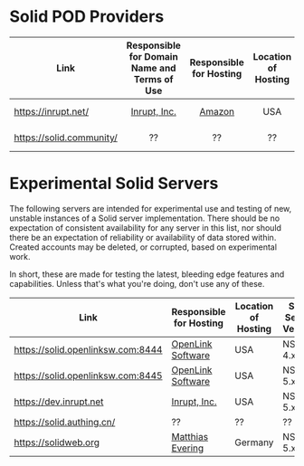 # Solid POD Providers

|               Link                |    Responsible for Domain Name and Terms of Use     |             Responsible for Hosting               | Location of Hosting | Solid Server Version | Support |
|-----------------------------------|:---------------------------------------------------:|:-------------------------------------------------:|:-------------------:|:--------------------:|-----------------------------------|
| https://inrupt.net/               | [Inrupt, Inc.](https://inrupt.com/terms-of-service) |         [Amazon](https://aws.amazon.com)          |         USA         |          NSS 4.x          | support@inrupt.com |
| https://solid.community/| ?? | ?? |         ??          |           NSS 4.x          | ?? |


# Experimental Solid Servers

The following servers are intended for experimental use and testing of new, unstable instances of a Solid server implementation. There should be no expectation of consistent availability for any server in this list, nor should there be an expectation of reliability or availability of data stored within. Created accounts may be deleted, or corrupted, based on experimental work.

In short, these are made for testing the latest, bleeding edge features and capabilities. Unless that's what you're doing, don't use any of these.

| Link | Responsible for Hosting| Location of Hosting | Solid Server Version | Support |
|-------------------|-------------------|-------------------|-------------------|-------------------|
| https://solid.openlinksw.com:8444 |   [OpenLink Software](https://www.openlinksw.com/)  |         USA         |        NSS 4.x       | support@openlinksw.com |
| https://solid.openlinksw.com:8445 |   [OpenLink Software](https://www.openlinksw.com/)  |         USA         |        NSS 5.x       | support@openlinksw.com |
| https://dev.inrupt.net |  [Inrupt, Inc.](https://www.inrupt.com/)  |         USA         |        NSS 5.x       | support@inrupt.com |
| https://solid.authing.cn/         |                          ??                         |                        ??                         |         ??          | ?? |
| https://solidweb.org         |                         [Matthias Evering](https://github.com/ewingson)                      |                        Germany                         |         NSS 5.x          | ?? |
